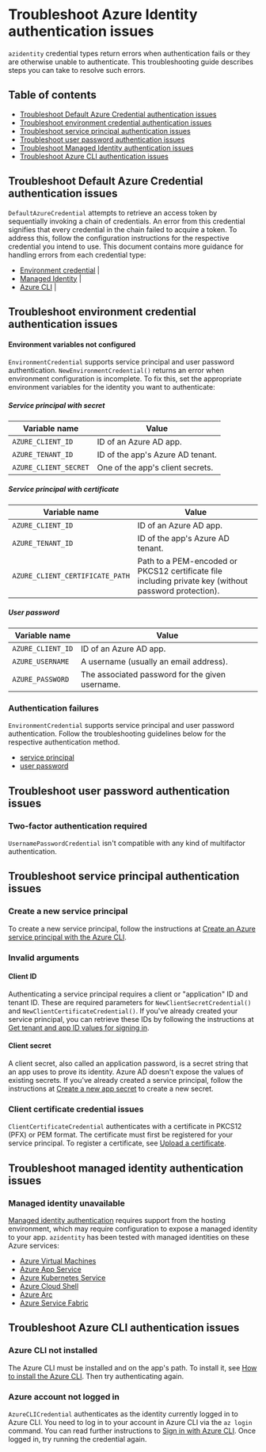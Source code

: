 # Troubleshoot Azure Identity authentication issues

`azidentity` credential types return errors when authentication fails or they are otherwise unable to authenticate. This troubleshooting guide describes steps you can take to resolve such errors.

## Table of contents

- [Troubleshoot Default Azure Credential authentication issues](#troubleshoot-default-azure-credential-authentication-issues)
- [Troubleshoot environment credential authentication issues](#troubleshoot-environment-credential-authentication-issues)
- [Troubleshoot service principal authentication issues](#troubleshoot-service-principal-authentication-issues)
- [Troubleshoot user password authentication issues](#troubleshoot-user-password-authentication-issues)
- [Troubleshoot Managed Identity authentication issues](#troubleshoot-managed-identity-authentication-issues)
- [Troubleshoot Azure CLI authentication issues](#troubleshoot-azure-cli-authentication-issues)

## Troubleshoot Default Azure Credential authentication issues

`DefaultAzureCredential` attempts to retrieve an access token by sequentially invoking a chain of credentials. An error from this credential signifies that every credential in the chain failed to acquire a token. To address this, follow the configuration instructions for the respective credential you intend to use. This document contains more guidance for handling errors from each credential type:

-  [Environment credential](#troubleshoot-environment-credential-authentication-issues) |
-  [Managed Identity](#troubleshoot-managed-identity-authentication-issues) |
-  [Azure CLI](#troubleshoot-azure-cli-authentication-issues) |

## Troubleshoot environment credential authentication issues

#### Environment variables not configured

`EnvironmentCredential` supports service principal and user password authentication. `NewEnvironmentCredential()` returns an error when environment configuration is incomplete. To fix this, set the appropriate environment variables for the identity you want to authenticate:

##### Service principal with secret

| Variable name | Value |
| --- | --- |
`AZURE_CLIENT_ID` | ID of an Azure AD app. |
`AZURE_TENANT_ID` | ID of the app's Azure AD tenant. |
`AZURE_CLIENT_SECRET` | One of the app's client secrets. |

##### Service principal with certificate

| Variable name | Value |
| --- | --- |
`AZURE_CLIENT_ID` | ID of an Azure AD app. |
`AZURE_TENANT_ID` | ID of the app's Azure AD tenant. |
`AZURE_CLIENT_CERTIFICATE_PATH` | Path to a PEM-encoded or PKCS12 certificate file including private key (without password protection). |

##### User password

| Variable name | Value |
| --- | --- |
`AZURE_CLIENT_ID` | ID of an Azure AD app. |
`AZURE_USERNAME` | A username (usually an email address). |
`AZURE_PASSWORD` | The associated password for the given username. |

### Authentication failures

`EnvironmentCredential` supports service principal and user password authentication. Follow the troubleshooting guidelines below for the respective authentication method.

- [service principal](#troubleshoot-service-principal-authentication-issues)
- [user password](#troubleshoot-user-password-authentication-issues)

## Troubleshoot user password authentication issues

### Two-factor authentication required

`UsernamePasswordCredential` isn't compatible with any kind of multifactor authentication.

## Troubleshoot service principal authentication issues

### Create a new service principal

To create a new service principal, follow the instructions at [Create an Azure service principal with the Azure CLI](https://docs.microsoft.com/cli/azure/create-an-azure-service-principal-azure-cli).

### Invalid arguments

#### Client ID

Authenticating a service principal requires a client or "application" ID and tenant ID. These are required parameters for `NewClientSecretCredential()` and `NewClientCertificateCredential()`. If you've already created your service principal, you can retrieve these IDs by following the instructions at [Get tenant and app ID values for signing in](https://docs.microsoft.com/azure/active-directory/develop/howto-create-service-principal-portal#get-tenant-and-app-id-values-for-signing-in).

#### Client secret

A client secret, also called an application password, is a secret string that an app uses to prove its identity. Azure AD doesn't expose the values of existing secrets. If you've already created a service principal, follow the instructions at [Create a new app secret](https://docs.microsoft.com/azure/active-directory/develop/howto-create-service-principal-portal#option-2-create-a-new-application-secret) to create a new secret.

### Client certificate credential issues

`ClientCertificateCredential` authenticates with a certificate in PKCS12 (PFX) or PEM format. The certificate must first be registered for your service principal. To register a certificate, see [Upload a certificate](https://docs.microsoft.com/azure/active-directory/develop/howto-create-service-principal-portal#option-1-upload-a-certificate).

## Troubleshoot managed identity authentication issues

### Managed identity unavailable

[Managed identity authentication](https://docs.microsoft.com/azure/active-directory/managed-identities-azure-resources/overview) requires support from the hosting environment, which may require configuration to expose a managed identity to your app. `azidentity` has been tested with managed identities on these Azure services:

- [Azure Virtual Machines](https://docs.microsoft.com/azure/active-directory/managed-identities-azure-resources/qs-configure-portal-windows-vm)
- [Azure App Service](https://docs.microsoft.com/azure/app-service/overview-managed-identity)
- [Azure Kubernetes Service](https://docs.microsoft.com/azure/aks/use-managed-identity)
- [Azure Cloud Shell](https://docs.microsoft.com/azure/cloud-shell/overview)
- [Azure Arc](https://docs.microsoft.com/azure/azure-arc/servers/managed-identity-authentication)
- [Azure Service Fabric](https://docs.microsoft.com/azure/service-fabric/configure-existing-cluster-enable-managed-identity-token-service)


## Troubleshoot Azure CLI authentication issues

### Azure CLI not installed

The Azure CLI must be installed and on the app's path. To install it, see [How to install the Azure CLI](https://docs.microsoft.com/cli/azure/install-azure-cli). Then try authenticating again.

### Azure account not logged in

`AzureCLICredential` authenticates as the identity currently logged in to Azure CLI. You need to log in to your account in Azure CLI via the `az login` command. You can read further instructions to [Sign in with Azure CLI](https://docs.microsoft.com/cli/azure/authenticate-azure-cli). Once logged in, try running the credential again.
